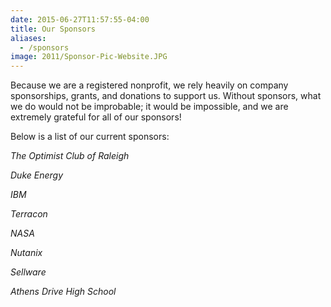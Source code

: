 ```yaml
---
date: 2015-06-27T11:57:55-04:00
title: Our Sponsors
aliases:
  - /sponsors
image: 2011/Sponsor-Pic-Website.JPG
---
```


Because we are a registered nonprofit, we rely heavily on company sponsorships, grants, and donations to support us. Without sponsors, what we do would not be improbable; it would be impossible, and we are extremely grateful for all of our sponsors!

Below is a list of our current sponsors:

*The Optimist Club of Raleigh*

*Duke Energy*

*IBM*

*Terracon*

*NASA*

*Nutanix*

*Sellware*

*Athens Drive High School*
